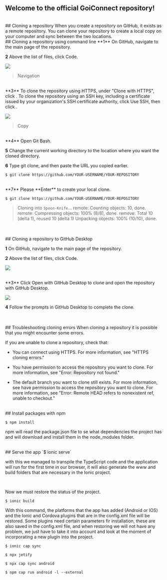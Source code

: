 ## Welcome to the official GoiConnect repository!

<br>
## Cloning a repository
When you create a repository on GitHub, it exists as a remote repository. You can clone your repository to create a local copy on your computer and sync between the two locations.

<br>
## Cloning a repository using command line
**1** On GitHub, navigate to the main page of the repository.

**2** Above the list of files, click <i class="fa fa-download"></i>  Code.

![](https://docs.github.com/assets/images/help/repository/code-button.png)

>Navigation

<br>
**3** To clone the repository using HTTPS, under "Clone with HTTPS", click <i class="fa fa-file"></i>. To clone the repository using an SSH key, including a certificate issued by your organization's SSH certificate authority, click Use SSH, then click <i class="fa fa-file"></i>.

![](https://docs.github.com/assets/images/help/repository/https-url-clone.png)
>Copy

<br>
**4** Open Git Bash.

**5** Change the current working directory to the location where you want the cloned directory.

**6** Type git clone, and then paste the URL you copied earlier.

`$ git clone https://github.com/YOUR-USERNAME/YOUR-REPOSITORY`

<br>
**7**  Please **Enter** to create your local clone.

`$ git clone https://github.com/YOUR-USERNAME/YOUR-REPOSITORY`
>Cloning into `Spoon-Knife`...
> remote: Counting objects: 10, done.
> remote: Compressing objects: 100% (8/8), done.
> remove: Total 10 (delta 1), reused 10 (delta 1)
> Unpacking objects: 100% (10/10), done.

<br>
<br>
## Cloning a repository to GitHub Desktop

**1** On GitHub, navigate to the main page of the repository.

**2** Above the list of files, click <i class="fa fa-download"></i> Code.

![](https://docs.github.com/assets/images/help/repository/code-button.png)

<br>
**3** Click <i class="fa fa-desktop"></i> Open with GitHub Desktop to clone and open the repository with GitHub Desktop.

![](https://docs.github.com/assets/images/help/repository/open-with-desktop.png)

**4** Follow the prompts in GitHub Desktop to complete the clone.

<br>
<br>
## Troubleshooting cloning errors
When cloning a repository it is possible that you might encounter some errors.

If you are unable to clone a repository, check that:

- You can connect using HTTPS. For more information, see "HTTPS cloning errors."

- You have permission to access the repository you want to clone. For more information, see "Error: Repository not found."

- The default branch you want to clone still exists. For more information, see have permission to access the repository you want to clone. For more information, see "Error: Remote HEAD refers to nonexistent ref, unable to checkout."


<br>
## Install packages with npm

`$ npm install`

npm will read the package.json file to se what dependencies the project has and will download and install them in the node_modules folder.


<br>
## Serve the app
`$  ionic serve`

with this we managed to transpile the TypeScript code and the application will run for the first time in our browser, it will also generate the www and build folders that are necessary in the Ionic project.


<br>

Now we must restore the status of the project.

`$ ionic build`


With this command, the platforms that the app has added (Android or IOS) and the Ionic and Cordova plugins that are in the config.xml file will be restored. Some plugins need certain parameters fir installation, these are also saved in the config.xml file, and when restoring we will not have any problem, we just have to take it into account and look at the moment of incorporating a new plugin into the project.

`$ ionic cap sync`

`$ npx jetify`

`$ npx cap sync android`

`$ npm cap run android -l --external`

